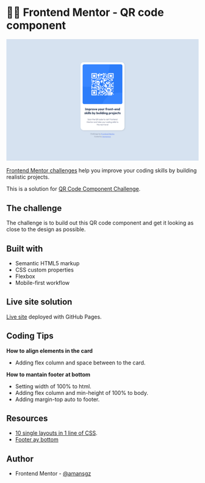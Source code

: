# 👩‍💻 Frontend Mentor - QR code component


![Design preview for the QR code component coding challenge](./styles/images/preview.png)

[Frontend Mentor challenges](https://www.frontendmentor.io/) help you improve your coding skills by building realistic projects.

This is a solution for [QR Code Component Challenge](https://www.frontendmentor.io/challenges/qr-code-component-iux_sIO_H).


## The challenge
The challenge is to build out this QR code component and get it looking as close to the design as possible.


## Built with

- Semantic HTML5 markup
- CSS custom properties
- Flexbox
- Mobile-first workflow

## Live site solution

[Live site](https://amansgz.github.io/css-qr-code-component/) deployed with GitHub Pages.

## Coding Tips

**How to align elements in the card**

- Adding flex column and space between to the card.

**How to mantain footer at bottom**

- Setting width of 100% to html.
- Adding flex column and min-height of 100% to body.
- Adding margin-top auto to footer.

## Resources

- [10 single layouts in 1 line of CSS](https://youtu.be/qm0IfG1GyZU). 
- [Footer ay bottom](https://youtu.be/yc2olxLgKLk)


## Author

- Frontend Mentor - [@amansgz](https://www.frontendmentor.io/profile/amansgz)